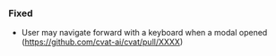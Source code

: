 ### Fixed

- User may navigate forward with a keyboard when a modal opened
  (<https://github.com/cvat-ai/cvat/pull/XXXX>)
